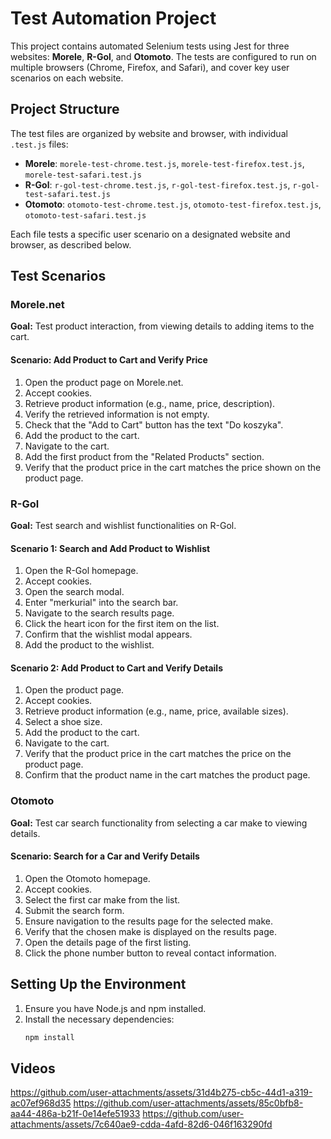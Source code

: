 # Test Automation Project

This project contains automated Selenium tests using Jest for three websites: **Morele**, **R-Gol**, and **Otomoto**. The tests are configured to run on multiple browsers (Chrome, Firefox, and Safari), and cover key user scenarios on each website.

## Project Structure

The test files are organized by website and browser, with individual `.test.js` files:
- **Morele**: `morele-test-chrome.test.js`, `morele-test-firefox.test.js`, `morele-test-safari.test.js`
- **R-Gol**: `r-gol-test-chrome.test.js`, `r-gol-test-firefox.test.js`, `r-gol-test-safari.test.js`
- **Otomoto**: `otomoto-test-chrome.test.js`, `otomoto-test-firefox.test.js`, `otomoto-test-safari.test.js`

Each file tests a specific user scenario on a designated website and browser, as described below.

## Test Scenarios

### Morele.net

**Goal:** Test product interaction, from viewing details to adding items to the cart.

#### Scenario: Add Product to Cart and Verify Price

1. Open the product page on Morele.net.
2. Accept cookies.
3. Retrieve product information (e.g., name, price, description).
4. Verify the retrieved information is not empty.
5. Check that the "Add to Cart" button has the text "Do koszyka".
6. Add the product to the cart.
7. Navigate to the cart.
8. Add the first product from the "Related Products" section.
9. Verify that the product price in the cart matches the price shown on the product page.

### R-Gol

**Goal:** Test search and wishlist functionalities on R-Gol.

#### Scenario 1: Search and Add Product to Wishlist

1. Open the R-Gol homepage.
2. Accept cookies.
3. Open the search modal.
4. Enter "merkurial" into the search bar.
5. Navigate to the search results page.
6. Click the heart icon for the first item on the list.
7. Confirm that the wishlist modal appears.
8. Add the product to the wishlist.

#### Scenario 2: Add Product to Cart and Verify Details

1. Open the product page.
2. Accept cookies.
3. Retrieve product information (e.g., name, price, available sizes).
4. Select a shoe size.
5. Add the product to the cart.
6. Navigate to the cart.
7. Verify that the product price in the cart matches the price on the product page.
8. Confirm that the product name in the cart matches the product page.

### Otomoto

**Goal:** Test car search functionality from selecting a car make to viewing details.

#### Scenario: Search for a Car and Verify Details

1. Open the Otomoto homepage.
2. Accept cookies.
3. Select the first car make from the list.
4. Submit the search form.
5. Ensure navigation to the results page for the selected make.
6. Verify that the chosen make is displayed on the results page.
7. Open the details page of the first listing.
8. Click the phone number button to reveal contact information.

## Setting Up the Environment

1. Ensure you have Node.js and npm installed.
2. Install the necessary dependencies:
   ```bash
   npm install

## Videos
https://github.com/user-attachments/assets/31d4b275-cb5c-44d1-a319-ac07ef968d35
https://github.com/user-attachments/assets/85c0bfb8-aa44-486a-b21f-0e14efe51933
https://github.com/user-attachments/assets/7c640ae9-cdda-4afd-82d6-046f163290fd
